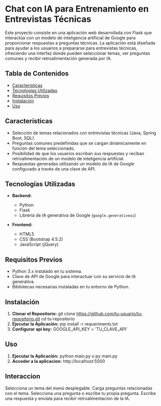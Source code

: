 # Chat con IA para Entrenamiento en Entrevistas Técnicas

Este proyecto consiste en una aplicación web desarrollada con Flask que interactúa con un modelo de inteligencia artificial de Google para proporcionar respuestas a preguntas técnicas. La aplicación está diseñada para ayudar a los usuarios a prepararse para entrevistas técnicas, ofreciendo una interfaz donde pueden seleccionar temas, ver preguntas comunes y recibir retroalimentación generada por IA.

## Tabla de Contenidos

- [Características](#características)
- [Tecnologías Utilizadas](#tecnologías-utilizadas)
- [Requisitos Previos](#requisitos-previos)
- [Instalación](#instalación)
- [Uso](#uso)

## Características

- Selección de temas relacionados con entrevistas técnicas (Java, Spring Boot, SQL).
- Preguntas comunes predefinidas que se cargan dinámicamente en función del tema seleccionado.
- Posibilidad de que los usuarios escriban sus respuestas y reciban retroalimentación de un modelo de inteligencia artificial.
- Respuestas generadas utilizando un modelo de IA de Google configurado a través de una clave de API.

## Tecnologías Utilizadas

- **Backend:**
  - Python
  - Flask
  - Librería de IA generativa de Google (`google.generativeai`)

- **Frontend:**
  - HTML5
  - CSS (Bootstrap 4.5.2)
  - JavaScript (jQuery)

## Requisitos Previos

- Python 3.x instalado en tu sistema.
- Clave de API de Google para interactuar con su servicio de IA generativa.
- Bibliotecas necesarias instaladas en tu entorno de Python.

## Instalación

1. **Clonar el Repositorio:**
   git clone https://github.com/tu-usuario/tu-repositorio.git
   cd tu-repositorio
2. **Ejecutar la Aplicación:**
   pip install -r requeriments.txt
3. **Configurar api key:**
   GOOGLE_API_KEY = 'TU_CLAVE_API'

## Uso
1. **Ejecutar la Aplicación:**
	python main.py o py main.py
2. **Acceder a la aplicacion:**
	http://localhost:5000

## Interaccion
Selecciona un tema del menú desplegable.
Carga preguntas relacionadas con el tema.
Selecciona una pregunta o escribe tu propia pregunta.
Escribe una respuesta y envíala para recibir retroalimentación de la IA.